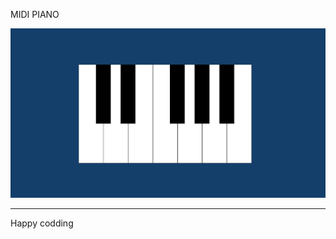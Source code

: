 
MIDI PIANO   
 
![Alt text](<Screenshot 2024-01-07 130135.png>)

------------------------------
Happy codding
